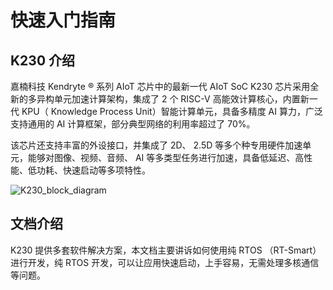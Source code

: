 # 快速入门指南

## K230 介绍

嘉楠科技 Kendryte ® 系列 AIoT 芯片中的最新一代 AIoT SoC K230 芯片采用全新的多异构单元加速计算架构，集成了 2 个 RISC-V 高能效计算核心，内置新一代 KPU（ Knowledge Process Unit）智能计算单元，具备多精度 AI 算力，广泛支持通用的 AI 计算框架，部分典型网络的利用率超过了 70%。

该芯片还支持丰富的外设接口，并集成了 2D、 2.5D 等多个种专用硬件加速单元，能够对图像、视频、音频、 AI 等多类型任务进行加速，具备低延迟、高性能、低功耗、快速启动等多项特性。

![K230_block_diagram](https://developer.canaan-creative.com/api/post/attachment?id=466)

## 文档介绍

K230 提供多套软件解决方案，本文档主要讲诉如何使用纯 RTOS （RT-Smart） 进行开发，纯 RTOS 开发，可以让应用快速启动，上手容易，无需处理多核通信等问题。
